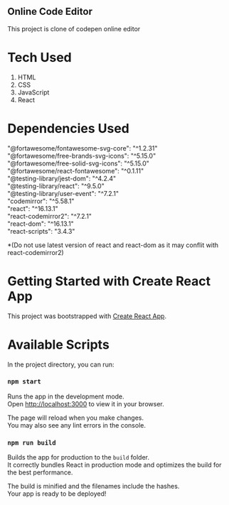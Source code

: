 ## Online Code Editor
This project is clone of codepen online editor

# Tech Used
 1. HTML
 2. CSS
 3. JavaScript
 4. React
# Dependencies Used
  "@fortawesome/fontawesome-svg-core": "^1.2.31" <br />
  "@fortawesome/free-brands-svg-icons": "^5.15.0" <br />
  "@fortawesome/free-solid-svg-icons": "^5.15.0" <br />
  "@fortawesome/react-fontawesome": "^0.1.11" <br />
  "@testing-library/jest-dom": "^4.2.4" <br />
  "@testing-library/react": "^9.5.0" <br />
  "@testing-library/user-event": "^7.2.1" <br />
  "codemirror": "^5.58.1" <br />
  "react": "^16.13.1" <br />
  "react-codemirror2": "^7.2.1" <br />
  "react-dom": "^16.13.1" <br />
  "react-scripts": "3.4.3" <br />
  
  *(Do not use latest version of react and react-dom as it may conflit with react-codemirror2)
# Getting Started with Create React App

This project was bootstrapped with [Create React App](https://github.com/facebook/create-react-app).
# Available Scripts

In the project directory, you can run:

### `npm start`

Runs the app in the development mode.\
Open [http://localhost:3000](http://localhost:3000) to view it in your browser.

The page will reload when you make changes.\
You may also see any lint errors in the console.

### `npm run build`

Builds the app for production to the `build` folder.\
It correctly bundles React in production mode and optimizes the build for the best performance.

The build is minified and the filenames include the hashes.\
Your app is ready to be deployed!
